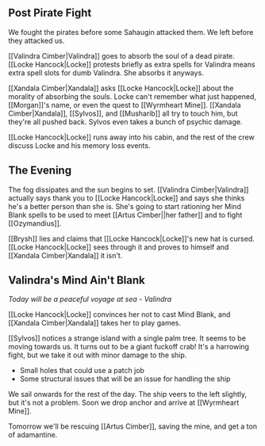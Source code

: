 ## Post Pirate Fight
We fought the pirates before some Sahaugin attacked them. We left before they attacked us.

[[Valindra Cimber|Valindra]] goes to absorb the soul of a dead pirate. [[Locke Hancock|Locke]] protests briefly as extra spells for Valindra means extra spell slots for dumb Valindra. She absorbs it anyways.

[[Xandala Cimber|Xandala]] asks [[Locke Hancock|Locke]] about the morality of absorbing the souls. Locke can't remember what just happened, [[Morgan]]'s name, or even the quest to [[Wyrmheart Mine]]. [[Xandala Cimber|Xandala]], [[Sylvos]], and [[Musharib]] all try to touch him, but they're all pushed back. Sylvos even takes a bunch of psychic damage.

[[Locke Hancock|Locke]] runs away into his cabin, and the rest of the crew discuss Locke and his memory loss events.
## The Evening
The fog dissipates and the sun begins to set. [[Valindra Cimber|Valindra]] actually says thank you to [[Locke Hancock|Locke]] and says she thinks he's a better person than she is. She's going to start rationing her Mind Blank spells to be used to meet [[Artus Cimber||her father]] and to fight [[Ozymandius]].

[[Brysh]] lies and claims that [[Locke Hancock|Locke]]'s new hat is cursed. [[Locke Hancock|Locke]] sees through it and proves to himself and [[Xandala Cimber|Xandala]] it isn't.

## Valindra's Mind Ain't Blank
*Today will be a peaceful voyage at sea - Valindra*

[[Locke Hancock|Locke]] convinces her not to cast Mind Blank, and [[Xandala Cimber|Xandala]] takes her to play games.

[[Sylvos]] notices a strange island with a single palm tree. It seems to be moving towards us. It turns out to be a giant fuckoff crab! It's a harrowing fight, but we take it out with minor damage to the ship.
- Small holes that could use a patch job
- Some structural issues that will be an issue for handling the ship

We sail onwards for the rest of the day. The ship veers to the left slightly, but it's not a problem. Soon we drop anchor and arrive at [[Wyrmheart Mine]].

Tomorrow we'll be rescuing [[Artus Cimber]], saving the mine, and get a ton of adamantine.